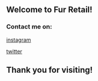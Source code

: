 ## Welcome to Fur Retail!


### Contact me on:

[instagram](https://www.instagram.com/furretail/)

[twitter](https://twitter.com/rainydaysmell)


## Thank you for visiting!
